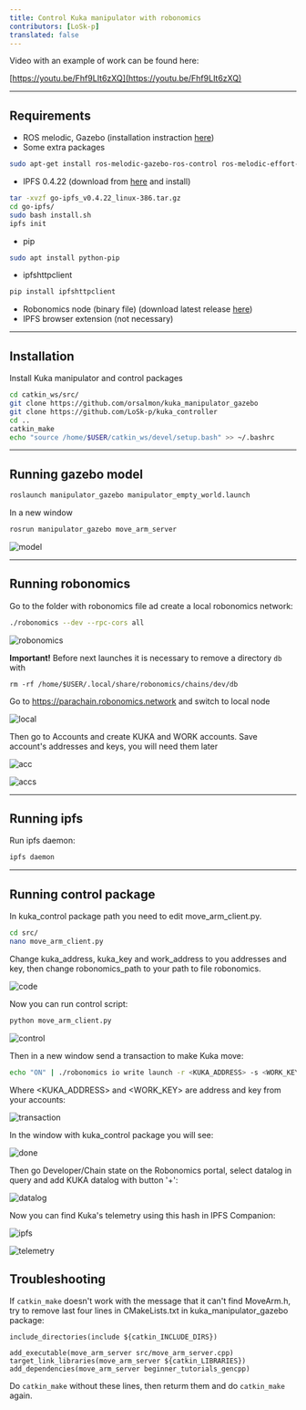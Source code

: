 ```yaml
---
title: Control Kuka manipulator with robonomics
contributors: [LoSk-p]
translated: false
---
```


Video with an example of work can be found here:

[https://youtu.be/Fhf9LIt6zXQ](https://youtu.be/Fhf9LIt6zXQ)
***
## Requirements
* ROS melodic, Gazebo (installation instraction [here](http://wiki.ros.org/melodic/Installation/Ubuntu))
* Some extra packages
```bash
sudo apt-get install ros-melodic-gazebo-ros-control ros-melodic-effort-controllers ros-melodic-joint-state-controller
```
* IPFS 0.4.22 (download from [here](https://www.npackd.org/p/ipfs/0.4.22) and install)
```bash
tar -xvzf go-ipfs_v0.4.22_linux-386.tar.gz
cd go-ipfs/
sudo bash install.sh
ipfs init
```
* pip
```bash
sudo apt install python-pip
```
* ipfshttpclient
```bash
pip install ipfshttpclient
```
* Robonomics node (binary file) (download latest release [here](https://github.com/airalab/robonomics/releases))
* IPFS browser extension (not necessary)
***
## Installation
Install Kuka manipulator and control packages
```bash
cd catkin_ws/src/
git clone https://github.com/orsalmon/kuka_manipulator_gazebo
git clone https://github.com/LoSk-p/kuka_controller
cd ..
catkin_make
echo "source /home/$USER/catkin_ws/devel/setup.bash" >> ~/.bashrc
```
***
## Running gazebo model
```bash
roslaunch manipulator_gazebo manipulator_empty_world.launch
```
In a new window
```bash
rosrun manipulator_gazebo move_arm_server
```
![model](../images/kuka-demo/gazebo.jpg)
***
## Running robonomics
Go to the folder with robonomics file ad create a local robonomics network:
```bash
./robonomics --dev --rpc-cors all
```

![robonomics](../images/kuka-demo/robonomics.jpg)

**Important!** Before next launches it is necessary to remove a directory `db` with

```
rm -rf /home/$USER/.local/share/robonomics/chains/dev/db
```

Go to https://parachain.robonomics.network and switch to local node

![local](../images/kuka-demo/local.jpg)

Then go to Accounts and create KUKA and WORK accounts. Save account's addresses and keys, you will need them later

![acc](../images/kuka-demo/create_account.jpg)

![accs](../images/kuka-demo/accounts.jpg)
***
## Running ipfs
Run ipfs daemon:
```bash
ipfs daemon
```
***
## Running control package
In kuka_control package path you need to edit move_arm_client.py. 
```bash
cd src/
nano move_arm_client.py
```
Change kuka_address, kuka_key and work_address to you addresses and key, then change robonomics_path to your path to file robonomics.

![code](../images/kuka-demo/code.jpg)

Now you can run control script:
```bash
python move_arm_client.py
```
![control](../images/kuka-demo/control.jpg)

Then in a new window send a transaction to make Kuka move:
```bash
echo "ON" | ./robonomics io write launch -r <KUKA_ADDRESS> -s <WORK_KEY>
```
Where <KUKA_ADDRESS> and <WORK_KEY> are address and key from your accounts:

![transaction](../images/kuka-demo/transaction.jpg)

In the window with kuka_control package you will see:

![done](../images/kuka-demo/done.jpg)

Then go Developer/Chain state on the Robonomics portal, select datalog in query and add KUKA datalog with button '+':

![datalog](../images/kuka-demo/datalog.jpg)

Now you can find Kuka's telemetry using this hash in IPFS Companion:

![ipfs](../images/kuka-demo/ipfs.jpg)

![telemetry](../images/kuka-demo/telemetry.jpg)

## Troubleshooting

If `catkin_make` doesn't work with the message that it can't find MoveArm.h, try to remove last four lines in CMakeLists.txt in kuka_manipulator_gazebo package:
```
include_directories(include ${catkin_INCLUDE_DIRS})

add_executable(move_arm_server src/move_arm_server.cpp)
target_link_libraries(move_arm_server ${catkin_LIBRARIES})
add_dependencies(move_arm_server beginner_tutorials_gencpp)
```
Do `catkin_make` without these lines, then returm them and do `catkin_make` again.




